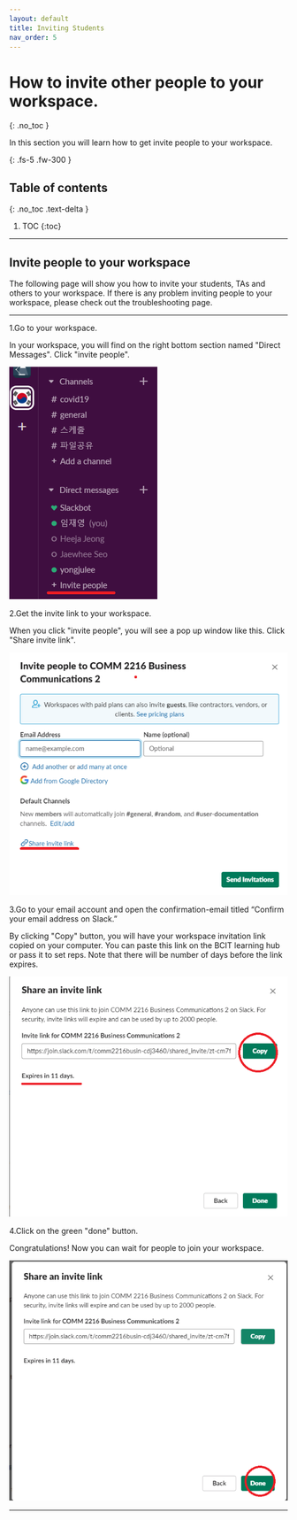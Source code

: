 ```yaml
---
layout: default
title: Inviting Students
nav_order: 5
---
```


# How to invite other people to your workspace.
{: .no_toc }

In this section you will learn how to get invite people to your workspace.

{: .fs-5 .fw-300 }

## Table of contents
{: .no_toc .text-delta }

1. TOC
{:toc}

* * *

## Invite people to your workspace

The following page will show you how to invite your students, TAs and others to your workspace.
If there is any problem inviting people to your workspace, please check out the troubleshooting page.


* * *

1.Go to your workspace.  

  In your workspace, you will find on the right bottom section named "Direct Messages". Click "invite people".

![enter your email](https://github.com/Jamesreinhardt222/comm-documentation-assignment/blob/gh-pages/assets/images/inv1.png?raw=true)

2.Get the invite link to your workspace.

  When you click "invite people", you will see a pop up window like this. Click "Share invite link".

![enter your email](https://github.com/Jamesreinhardt222/comm-documentation-assignment/blob/gh-pages/assets/images/inv2.png?raw=true)


3.Go to your email account and open the confirmation-email titled “Confirm your email address on Slack.”

  By clicking "Copy" button, you will have your workspace invitation link copied on your computer. You can paste this link 
  on the BCIT learning hub or pass it to set reps. Note that there will be number of days before the link expires.

![enter your email](https://github.com/Jamesreinhardt222/comm-documentation-assignment/blob/gh-pages/assets/images/inv3.png?raw=true)

4.Click on the green "done" button.

Congratulations! Now you can wait for people to join your workspace.

![enter your email](https://github.com/Jamesreinhardt222/comm-documentation-assignment/blob/gh-pages/assets/images/inv4.png?raw=true)

* * *


